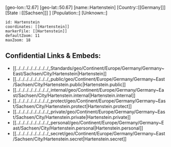 ﻿---
location: [50.67,12.67]
mapzoom: [7,12] 
mapmarker: city 
type: City
tags:
- geo/City


SpocWebEntityId: 30777
isDeleted: false
confidential: public

---
[geo-lon::12.67]
[geo-lat::50.67]
[name::Hartenstein]
[Country::[[Germany]]]
[State ::[[Sachsen]]] ]
[Population::]
[Unknown::]


```leaflet
id: Hartenstein
coordinates: [[Hartenstein]]
markerFile: [[Hartenstein]]
defaultZoom: 11 
maxZoom: 18
```


## Confidential Links & Embeds: 
- [[../../../../../../../../_Standards/geo/Continent/Europe/Germany/Germany~East/Sachsen/City/Hartenstein|Hartenstein]] 
- [[../../../../../../../../_public/geo/Continent/Europe/Germany/Germany~East/Sachsen/City/Hartenstein.public|Hartenstein.public]] 
- [[../../../../../../../../_internal/geo/Continent/Europe/Germany/Germany~East/Sachsen/City/Hartenstein.internal|Hartenstein.internal]] 
- [[../../../../../../../../_protect/geo/Continent/Europe/Germany/Germany~East/Sachsen/City/Hartenstein.protect|Hartenstein.protect]] 
- [[../../../../../../../../_private/geo/Continent/Europe/Germany/Germany~East/Sachsen/City/Hartenstein.private|Hartenstein.private]] 
- [[../../../../../../../../_personal/geo/Continent/Europe/Germany/Germany~East/Sachsen/City/Hartenstein.personal|Hartenstein.personal]] 
- [[../../../../../../../../_secret/geo/Continent/Europe/Germany/Germany~East/Sachsen/City/Hartenstein.secret|Hartenstein.secret]] 
